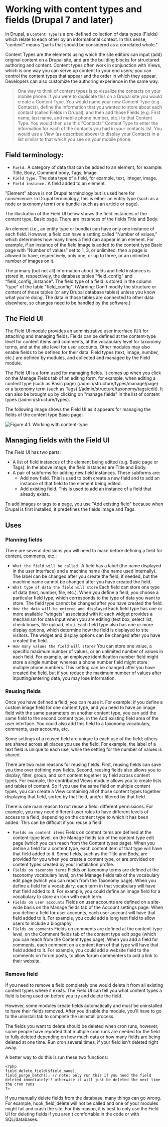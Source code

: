 # Working with content types and fields (Drupal 7 and later)

In Drupal, a ` Content Type ` is a pre-defined collection of data types (Fields) which relate to each other by an informational context. In this sense, "context" means "parts that should be considered as a correlated whole."

Content Types are the elements using which the site editors can input (add) original content on a Drupal site, and are the building blocks for structured authoring and content. Content types often work in conjunction with Views, which is one way you can serve up content to your end users; you can control the content types that appear and the order in which they appear. Developers can also customize the authoring experience in the same way.

> One way to think of content types is to visualize the contacts on your mobile phone. If you were to duplicate this on a Drupal site you would create a Content Type. You would name your new Content Type (e.g. Contacts), define the information that you wanted to store about each contact (called Fields in Drupal), and then add those Fields (e.g. First name, last name, and mobile phone number, etc.) to that Content Type. You would then use this "Contacts" Content Type to enter the information for each of the contacts you had in your contacts list. You would use a View (as described above) to display your Contacts in a list similar to that which you see on your mobile phone.

## Field terminology:

* `Field.` A category of data that can be added to an element, for example: Title, Body, Comment body, Tags, Image.
* `Field type.` The data type of a field, for example, text, integer, image.
* `Field instance.` A field added to an element.

"Element" above is not Drupal terminology but is used here for convenience. In Drupal terminology, this is either an entity type (such as a node or taxonomy term) or a bundle (such as an article or page).

The illustration of the Field UI below shows the field instances of the content type, Basic page. There are instances of the fields Title and Body.

An element (i.e., an entity type or bundle) can have only one instance of each field. However, a field can have a setting called "Number of values," which determines how many times a field can appear in an element. For example, if an instance of the field Image is added to the content type Basic page with "Number of values" set to 1, 3, or unlimited, then a page is allowed to have, respectively, only one, or up to three, or an unlimited number of images on it.

The primary (but not all) information about fields and field instances is stored in, respectively, the database tables "field_config" and "field_config_instance". The field type of a field is stored in the column "type" of the table "field_config". (Warning: Don't modify the structure or content of those tables (or any Drupal database tables) unless you know what you're doing. The data in those tables are connected to other data elsewhere, so changes need to be handled by the software.)

## The Field UI

The Field UI module provides an administrative user interface (UI) for attaching and managing fields. Fields can be defined at the content-type level for content items and comments, at the vocabulary level for taxonomy terms, and at the site level for user accounts. Other modules may also enable fields to be defined for their data. Field types (text, image, number, etc.) are defined by modules, and collected and managed by the Field module.

The Field UI is a form used for managing fields. It comes up when you click on the Manage Fields tab of an editing form, for example, when editing a content type (such as Basic page) (/admin/structure/types/manage/page) or a taxonomy term (such as Tags) (/admin/structure/taxonomy/tags/edit). It can also be brought up by clicking on "manage fields" in the list of content types (/admin/structure/types).

The following image shows the Field UI as it appears for managing the fields of the content type Basic page:

![Figure 4.1. Working with content-type](https://www.drupal.org/files/field-ui_0.png)

## Managing fields with the Field UI

The Field UI has two parts:

* A list of field instances of the element being edited (e.g. Basic page or Tags). In the above image, the field instances are Title and Body.
* A pair of subforms for adding new field instances. These subforms are:
  * Add new field. This is used to both create a new field and to add an instance of that field to the element being edited.
  * Add existing field. This is used to add an instance of a field that already exists.

To add images or tags to a page, you use "Add existing field" because when Drupal is first installed, it predefines the fields Image and Tags.


## Uses

### Planning fields

There are several decisions you will need to make before defining a field for content, comments, etc.:

* ` What the field will be called. ` A field has a label (the name displayed in the user interface) and a machine name (the name used internally). The label can be changed after you create the field, if needed, but the machine name cannot be changed after you have created the field.
* ` What type of data the field will store ` Each field can store one type of data (text, number, file, etc.). When you define a field, you choose a particular field type, which corresponds to the type of data you want to store. The field type cannot be changed after you have created the field.
* ` How the data will be entered and displayed ` Each field type has one or more available "widgets" associated with it; each widget provides a mechanism for data input when you are editing (text box, select list, check boxes, file upload, etc.). Each field type also has one or more display options, which determine how the field is displayed to site visitors. The widget and display options can be changed after you have created the field.
* ` How many values the field will store? ` You can store one value, a specific maximum number of values, or an unlimited number of values in each field. For example, an employee identification number field might store a single number, whereas a phone number field might store multiple phone numbers. This setting can be changed after you have created the field, but if you reduce the maximum number of values after inputting/entering data, you may lose information.

### Reusing fields

Once you have defined a field, you can reuse it. For example: if you define a custom image field for one content type, and you need to have an image field with the same parameters on another content type, you can add the same field to the second content type, in the Add existing field area of the user interface. You could also add this field to a taxonomy vocabulary, comments, user accounts, etc.

Some settings of a reused field are unique to each use of the field; others are shared across all places you use the field. For example, the label of a text field is unique to each use, while the setting for the number of values is shared.

There are two main reasons for reusing fields. First, reusing fields can save you time over defining new fields. Second, reusing fields also allows you to display, filter, group, and sort content together by field across content types. For example, the contributed Views module allows you to create lists and tables of content. So if you use the same field on multiple content types, you can create a View containing all of those content types together displaying that field, sorted by that field, and/or filtered by that field.

There is one main reason to not reuse a field: different permissions. For example, you may need different user roles to have different levels of access to a field, depending on the content type to which it has been added. This can be difficult if you reuse a field.

* ` Fields on content items ` Fields on content items are defined at the content-type level, on the Manage fields tab of the content type edit page (which you can reach from the Content types page). When you define a field for a content type, each content item of that type will have that field added to it. Some fields, such as the Title and Body, are provided for you when you create a content type, or are provided on content types created by your installation profile.
* ` Fields on taxonomy terms ` Fields on taxonomy terms are defined at the taxonomy vocabulary level, on the Manage fields tab of the vocabulary edit page (which you can reach from the Taxonomy page). When you define a field for a vocabulary, each term in that vocabulary will have that field added to it. For example, you could define an image field for a vocabulary to store an icon with each term.
* ` Fields on user accounts ` Fields on user accounts are defined on a site-wide basis on the Manage fields tab of the Account settings page. When you define a field for user accounts, each user account will have that field added to it. For example, you could add a long text field to allow users to include a biography.
* ` Fields on comments ` Fields on comments are defined at the content-type level, on the Comment fields tab of the content type edit page (which you can reach from the Content types page). When you add a field for comments, each comment on a content item of that type will have that field added to it. For example, you could add a website field to the comments on forum posts, to allow forum commenters to add a link to their website.

### Remove field

If you need to remove a field completely one would delete it from all existing content types where it exists. The Field UI can tell you what content types a field is being used on before you try and delete the field.

However, some modules create fields automatically and must be uninstalled to have their fields removed. After you disable the module, you'll have to go to the uninstall tab to complete the uninstall process.

The fields you want to delete should be deleted when cron runs, however, some people have reported that multiple cron runs are needed for the field to fully deleted depending on how much data or how many fields are being deleted at one time. Run cron several times, if your field isn't deleted right away.

A better way to do this is run these two functions:

    <?php
    field_delete_field($field_name);
    field_purge_batch(); // note: only run this if you need the field deleted immediately!! otherwise it will just be deleted the next time the cron runs
    ?>

If you manually delete fields from the database, many things can go wrong. For example, hook_field_delete will not be called and one of your modules might fail and crash the site. For this reason, it is best to only use the Field UI for deleting fields if you aren't comfortable in the code or with SQL/databases. 






